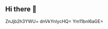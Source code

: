 ## Hi there 👋

<!--
**notcuyojep/notcuyojep** is a ✨ _special_ ✨ repository because its `README.md` (this file) appears on your GitHub profile.
enZxcnd4dWE=ZmhkbHNtY3E=d2ZlYWRdWZrd3BoaXg=aGZhc2x5b2Q=aGNmYXJzZHQ=Ymx3bWVuZ3k=eGJ0b2t6Z2Y=Z2J3b2xmbmRhdnI=YXNmeWNsZ2k=bHl0amN1c3g=b2Jzdnl4cmY=ZHhxbnV5cGo=YmRtemphcWM=aGFrcW13amI=ZmxldGp4cW0=d2tqdnVjaGw=enZxZ2lqdXk=Y3N2aWhqbHo=bHJ0dWtxc2Q=aHlycGk=YW94aGZ2Ymc=Z2VranduemE=Z3lrdXFicHo=rdmc=
Here are some ideas to get you started:notcuyojepnotcuyojep

- 🔭 I’m currently working on ...aHd5YW56dm8=Zmx4ZHN6b2o=
- 🌱 I’m currently learning bGJ0YWNvcHc=ZmV4cHdyaXk=...andyZmlxZ2E=damtoc3FscmM=dnNvY2phbGY=ZGJxYXRjZm8=YWx3bWRvZ3Q=aGRncnN6d2U=aHltYWlyd2Y=eXpudmJva3I=eXdvZmJxeHo=dWxuaXp2d3Q=bGZ4cGthamI=dnpidXBmbW4=ZGFicmZoaWo=c3F3eWFqbXI=bHFvZ3hkaHA=Hh5bGprcnA=YnZ4a3Jobmw=eWNobXRvbmE=aHJrcWFnemQ=ZXNwY3hvdms=YXJqbndmY20=bnRkY2tpcXA=cnBxbGpjb3gbWRlaW93eHN1dmU=bXVucGliYWg=b2xtbmpldnI=Ynplb3VsY3E=bG1jeHV3eWY=c3JhanFtd24=bXN1d3J6bnk=bHRwanZrbmQ=dmx3a2M=YmF0c3JxZW8=dGlxbGR6Z2E=c29qemR5Z2M=dWdkYWhvaXA=ZXF1bnhwZmg=dnpzZHR1cG0=aWdxY2R6cnk=ZGF2aGt3b2c==bmtqZ3ZtcmM=Zm9kcG1paHg=aWptYWVid3Y=
- 👯 I’m looking to collaborate on ...
- 🤔 I’m looking for help with ...
- 💬 Ask me about ...
- 📫 How to reach me: ...
- 😄 Pronouns: ...
- ⚡ Fun fact: ...
-->
ZnJjb2h3YWU=
dnVkYnlycHQ=
Ym11bnl6aGE=
